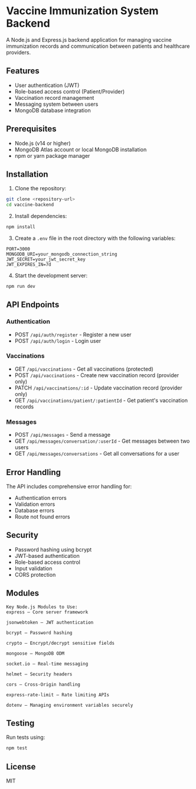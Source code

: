 # Vaccine Immunization System Backend

A Node.js and Express.js backend application for managing vaccine immunization records and communication between patients and healthcare providers.

## Features

- User authentication (JWT)
- Role-based access control (Patient/Provider)
- Vaccination record management
- Messaging system between users
- MongoDB database integration

## Prerequisites

- Node.js (v14 or higher)
- MongoDB Atlas account or local MongoDB installation
- npm or yarn package manager

## Installation

1. Clone the repository:
```bash
git clone <repository-url>
cd vaccine-backend
```

2. Install dependencies:
```bash
npm install
```

3. Create a `.env` file in the root directory with the following variables:
```
PORT=3000
MONGODB_URI=your_mongodb_connection_string
JWT_SECRET=your_jwt_secret_key
JWT_EXPIRES_IN=7d
```

4. Start the development server:
```bash
npm run dev
```

## API Endpoints

### Authentication
- POST `/api/auth/register` - Register a new user
- POST `/api/auth/login` - Login user

### Vaccinations
- GET `/api/vaccinations` - Get all vaccinations (protected)
- POST `/api/vaccinations` - Create new vaccination record (provider only)
- PATCH `/api/vaccinations/:id` - Update vaccination record (provider only)
- GET `/api/vaccinations/patient/:patientId` - Get patient's vaccination records

### Messages
- POST `/api/messages` - Send a message
- GET `/api/messages/conversation/:userId` - Get messages between two users
- GET `/api/messages/conversations` - Get all conversations for a user

## Error Handling

The API includes comprehensive error handling for:
- Authentication errors
- Validation errors
- Database errors
- Route not found errors

## Security

- Password hashing using bcrypt
- JWT-based authentication
- Role-based access control
- Input validation
- CORS protection

## Modules
    Key Node.js Modules to Use:
    express — Core server framework

    jsonwebtoken — JWT authentication

    bcrypt — Password hashing

    crypto — Encrypt/decrypt sensitive fields

    mongoose — MongoDB ODM

    socket.io — Real-time messaging

    helmet — Security headers

    cors — Cross-Origin handling

    express-rate-limit — Rate limiting APIs

    dotenv — Managing environment variables securely
## Testing

Run tests using:
```bash
npm test
```

## License

MIT 